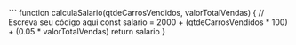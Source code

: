 ˋˋˋ
function calculaSalario(qtdeCarrosVendidos, valorTotalVendas) {
 // Escreva seu código aqui
  const salario = 2000 + (qtdeCarrosVendidos * 100) + (0.05 * valorTotalVendas)
  return salario
}
```